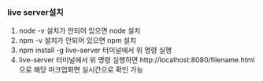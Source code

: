 ### live server설치
1. node -v
    설치가 안되어 있으면 node 설치
2. npm -v
    설치가 안되어 있으면 npm 설치
3. npm install -g live-server
    터미널에서 위 명령 실행
4. live-server 
    터미널에서 위 명령 실행하면 http://localhost:8080/filename.html으로 해당 마크업화면 실시간으로 확인 가능